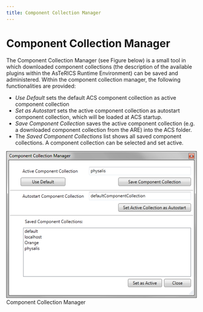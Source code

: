 ```yaml
---
title: Component Collection Manager
---
```


# Component Collection Manager

The Component Collection Manager (see Figure below) is a small tool in which downloaded component collections (the description of the available plugins within the AsTeRICS Runtime Environment) can be saved and administered. Within the component collection manager, the following functionalities are provided:

- _Use Default_ sets the default ACS component collection as active component collection
- _Set as Autostart_ sets the active component collection as autostart component collection, which will be loaded at ACS startup.
- _Save Component Collection_ saves the active component collection (e.g. a downloaded component collection from the ARE) into the ACS folder.
- The _Saved Component Collections_ list shows all saved component collections. A component collection can be selected and set active.

![Bundle Manager](./img/Bundle-Manager.png "Bundle Manager")  
Component Collection Manager
